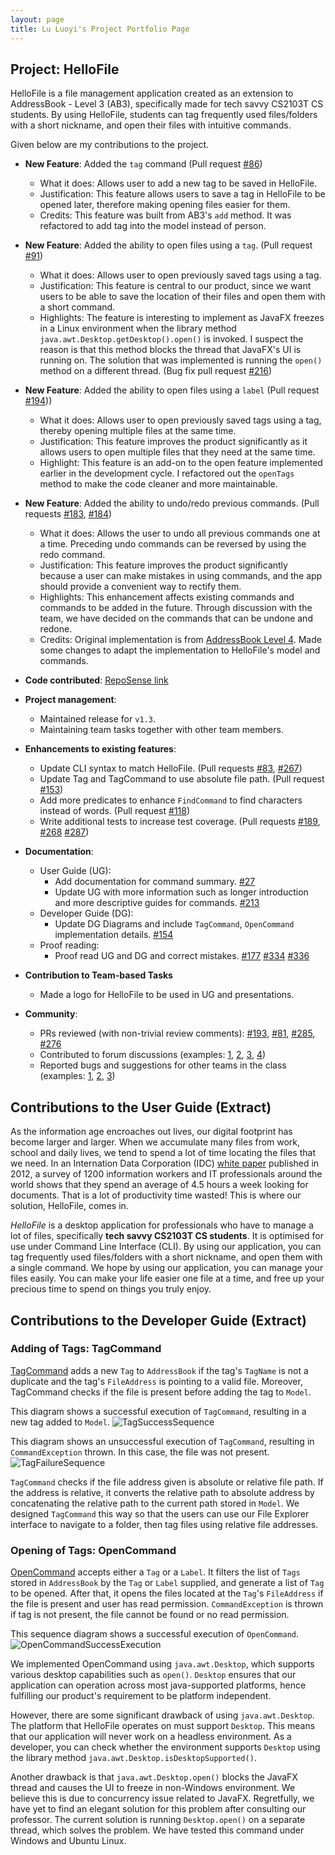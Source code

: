 ```yaml
---
layout: page
title: Lu Luoyi's Project Portfolio Page
---
```


## Project: HelloFile

HelloFile is a file management application created as an extension to AddressBook - Level 3 (AB3),
specifically made for tech savvy CS2103T CS students.
By using HelloFile, students can tag frequently used files/folders with a short nickname, and open their files
with intuitive commands.

Given below are my contributions to the project.

* **New Feature**: Added the `tag` command
(Pull request [\#86](https://github.com/AY2021S1-CS2103T-F12-1/tp/pull/86))
  * What it does: Allows user to add a new tag to be saved in HelloFile.
  * Justification: This feature allows users to save a tag in HelloFile to be opened later, therefore making opening
  files easier for them.
  * Credits: This feature was built from AB3's `add` method.
  It was refactored to add tag into the model instead of person.
  
* **New Feature**: Added the ability to open files using a `tag`.
(Pull request [\#91](https://github.com/AY2021S1-CS2103T-F12-1/tp/pull/91))
  * What it does: Allows user to open previously saved tags using a tag.
  * Justification: This feature is central to our product, since we want users to be able to save the location of their
  files and open them with a short command.
  * Highlights: The feature is interesting to implement as JavaFX freezes in a Linux environment when the library method
  `java.awt.Desktop.getDesktop().open()` is invoked. I suspect the reason is that this method blocks the thread
  that JavaFX's UI is running on. The solution that was implemented is running the `open()` method on a different thread.
  (Bug fix pull request [\#216](https://github.com/AY2021S1-CS2103T-F12-1/tp/pull/216))
  
* **New Feature**: Added the ability to open files using a `label`
(Pull request [\#194](https://github.com/AY2021S1-CS2103T-F12-1/tp/pull/194)))
  * What it does: Allows user to open previously saved tags using a tag, thereby opening multiple files at the same time.
  * Justification: This feature improves the product significantly as it allows users to open multiple files that they
  need at the same time.
  * Highlight: This feature is an add-on to the open feature implemented earlier in the development cycle. I refactored
  out the `openTags` method to make the code cleaner and more maintainable.
  
* **New Feature**: Added the ability to undo/redo previous commands.
(Pull requests [\#183](https://github.com/AY2021S1-CS2103T-F12-1/tp/pull/183),
[\#184](https://github.com/AY2021S1-CS2103T-F12-1/tp/pull/184))
  * What it does: Allows the user to undo all previous commands one at a time. Preceding undo commands can be reversed
  by using the redo command.
  * Justification: This feature improves the product significantly because a user can make mistakes in using commands,
  and the app should provide a convenient way to rectify them.
  * Highlights: This enhancement affects existing commands and commands to be added in the future.
  Through discussion with the team, we have decided on the commands that can be undone and redone.
  * Credits: Original implementation is from [AddressBook Level 4](https://github.com/se-edu/addressbook-level4).
  Made some changes to adapt the implementation to HelloFile's model and commands.

* **Code contributed**: [RepoSense link](https://nus-cs2103-ay2021s1.github.io/tp-dashboard/#breakdown=true&search=&sort=groupTitle&sortWithin=title&since=2020-08-14&timeframe=commit&mergegroup=&groupSelect=groupByRepos&checkedFileTypes=docs~functional-code~test-code~other&tabOpen=true&tabType=authorship&zFR=false&tabAuthor=luo-git&tabRepo=AY2021S1-CS2103T-F12-1%2Ftp%5Bmaster%5D&authorshipIsMergeGroup=false&authorshipFileTypes=docs~functional-code~test-code~other)

* **Project management**:
  * Maintained release for `v1.3`.
  * Maintaining team tasks together with other team members.

* **Enhancements to existing features**:
  * Update CLI syntax to match HelloFile.
  (Pull requests [\#83](https://github.com/AY2021S1-CS2103T-F12-1/tp/pull/83),
  [\#267](https://github.com/AY2021S1-CS2103T-F12-1/tp/pull/267))
  * Update Tag and TagCommand to use absolute file path.
  (Pull request [\#153](https://github.com/AY2021S1-CS2103T-F12-1/tp/pull/153))
  * Add more predicates to enhance `FindCommand` to find characters instead of words.
  (Pull request [\#118](https://github.com/AY2021S1-CS2103T-F12-1/tp/pull/118))
  * Write additional tests to increase test coverage.
  (Pull requests [\#189](https://github.com/AY2021S1-CS2103T-F12-1/tp/pull/189),
  [\#268](https://github.com/AY2021S1-CS2103T-F12-1/tp/pull/268)
  [\#287](https://github.com/AY2021S1-CS2103T-F12-1/tp/pull/287))

* **Documentation**:
  * User Guide (UG):
    * Add documentation for command summary. [\#27](https://github.com/AY2021S1-CS2103T-F12-1/tp/pull/27)
    * Update UG with more information such as longer introduction and more descriptive guides for commands. [\#213](https://github.com/AY2021S1-CS2103T-F12-1/tp/pull/213)
  * Developer Guide (DG):
    * Update DG Diagrams and include `TagCommand`, `OpenCommand` implementation details. [\#154](https://github.com/AY2021S1-CS2103T-F12-1/tp/pull/158)
  * Proof reading:
    * Proof read UG and DG and correct mistakes.
    [\#177](https://github.com/AY2021S1-CS2103T-F12-1/tp/pull/177)
    [\#334](https://github.com/AY2021S1-CS2103T-F12-1/tp/pull/334)
    [\#336](https://github.com/AY2021S1-CS2103T-F12-1/tp/pull/336)

* **Contribution to Team-based Tasks**
  * Made a logo for HelloFile to be used in UG and presentations.

* **Community**:
  * PRs reviewed (with non-trivial review comments):
  [\#193](https://github.com/AY2021S1-CS2103T-F12-1/tp/pull/193),
  [\#81](https://github.com/AY2021S1-CS2103T-F12-1/tp/pull/81),
  [\#285](https://github.com/AY2021S1-CS2103T-F12-1/tp/pull/285),
  [\#276](https://github.com/AY2021S1-CS2103T-F12-1/tp/pull/276)
  * Contributed to forum discussions
  (examples: [1](https://github.com/nus-cs2103-AY2021S1/forum/issues/370),
  [2](https://github.com/nus-cs2103-AY2021S1/forum/issues/312),
  [3](https://github.com/nus-cs2103-AY2021S1/forum/issues/271),
  [4](https://github.com/nus-cs2103-AY2021S1/forum/issues/374))
  * Reported bugs and suggestions for other teams in the class
  (examples: [1](https://github.com/luo-git/ped/issues/5),
  [2](https://github.com/luo-git/ped/issues/3),
  [3](https://github.com/luo-git/ped/issues/6))

<div style="page-break-after: always;"></div>

## Contributions to the User Guide (Extract)

As the information age encroaches out lives, our digital footprint has become larger and larger.
When we accumulate many files from work, school and daily lives,
we tend to spend a lot of time locating the files that we need.
In an Internation Data Corporation (IDC) [white paper](https://denalilabs.com/static/ProductivityWhitepaper.pdf)
published in 2012, a survey of 1200 information workers and IT professionals around the world
shows that they spend an average of 4.5 hours a week looking for documents. That is a lot of productivity time wasted!
This is where our solution, HelloFile, comes in.

*HelloFile* is a desktop application for professionals who have to manage a lot of files, specifically **tech savvy CS2103T CS students**.
It is optimised for use under Command Line Interface (CLI).
By using our application, you can tag frequently used files/folders with a short nickname, and open them
with a single command. We hope by using our application, you can manage your files easily. You can
make your life easier one file at a time, and free up your precious time to spend on things you truly enjoy.

<div style="page-break-after: always;"></div>

## Contributions to the Developer Guide (Extract)

### Adding of Tags: TagCommand

[TagCommand](https://github.com/AY2021S1-CS2103T-F12-1/tp/blob/master/src/main/java/seedu/address/logic/commands/TagCommand.java) 
adds a new `Tag` to `AddressBook` if the tag's `TagName` is not a duplicate and the tag's `FileAddress`
is pointing to a valid file. 
Moreover, TagCommand checks if the file is present before adding the tag to `Model`.

This diagram shows a successful execution of `TagCommand`, resulting in a new tag added to `Model`.
![TagSuccessSequence](../images/TagCommandSuccessSequenceDiagram.png)

This diagram shows an unsuccessful execution of `TagCommand`, resulting in `CommandException` thrown.
In this case, the file was not present.<br>
![TagFailureSequence](../images/TagCommandFailureSequenceDiagram.png)

`TagCommand` checks if the file address given is absolute or relative file path.
If the address is relative, it converts the relative path to absolute address by concatenating the relative
path to the current path stored in `Model`.
We designed `TagCommand` this way so that the users can use our File Explorer interface to navigate to
a folder, then tag files using relative file addresses.


### Opening of Tags: OpenCommand

[OpenCommand](https://github.com/AY2021S1-CS2103T-F12-1/tp/blob/master/src/main/java/seedu/address/logic/commands/OpenCommand.java)
accepts either a `Tag` or a `Label`.
It filters the list of `Tags` stored in `AddressBook` by the `Tag` or `Label` supplied, and generate a list of `Tag`
to be opened.
After that, it opens the files located at the `Tag`'s `FileAddress` if the file is present and user has read permission.
`CommandException` is thrown if tag is not present, the file cannot be found or no read permission.

This sequence diagram shows a successful execution of `OpenCommand`. <br>
![OpenCommandSuccessExecution](../images/OpenCommandSuccessSequenceDiagram.png)

We implemented OpenCommand using `java.awt.Desktop`,
which supports various desktop capabilities such as `open()`. `Desktop` ensures that our application can operation across
most java-supported platforms, hence fulfilling our product's requirement to be platform independent.

However, there are some significant drawback of using `java.awt.Desktop`. The platform that HelloFile operates on must
support `Desktop`. This means that our application will never work on a headless environment. 
As a developer, you can check whether the environment supports `Desktop`
using the library method `java.awt.Desktop.isDesktopSupported()`.

Another drawback is that `java.awt.Desktop.open()` blocks the JavaFX thread and causes the UI to freeze in non-Windows
environment. We believe this is due to concurrency issue related to JavaFX.
Regretfully, we have yet to find an elegant solution for this problem after consulting our professor.
The current solution is running `Desktop.open()` on a separate thread, which solves the problem.
We have tested this command under Windows and Ubuntu Linux.
